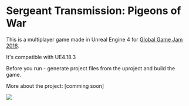 # Sergeant Transmission: Pigeons of War

This is a multiplayer game made in Unreal Engine 4 for [Global Game Jam 2018](https://globalgamejam.org/2018/games/sergeant-transmission-pigeons-war).

It's compatible with UE4.18.3

Before you run - generate project files from the uproject and build the game.

More about the project: [comming soon]

![](Resources/Logo/logo.png)